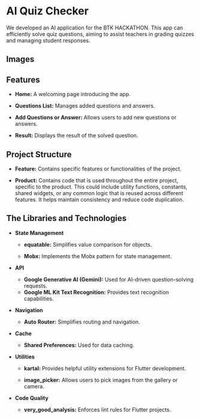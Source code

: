 
# AI Quiz Checker

We developed an AI application for the BTK HACKATHON. This app can efficiently solve quiz questions, aiming to assist teachers in grading quizzes and managing student responses.

## Images
 






## Features

* **Home:** A welcoming page introducing the app.

* **Questions List:** Manages added questions and answers.

* **Add Questions or Answer:** Allows users to add new questions or answers.

* **Result:** Displays the result of the solved question.
 

## Project Structure

* **Feature:** Contains specific features or functionalities of the project.
  
* **Product:** Contains code that is used throughout the entire project, specific to the product. This could include utility functions, constants, shared widgets, or any common logic that is reused across different features. It helps maintain consistency and reduce code duplication.
  
## The Libraries and Technologies

* **State Management**

  * **equatable:** Simplifies value comparison for objects.

  * **Mobx:** Implements the Mobx pattern for state management.

* **API**
  * **Google Generative AI (Gemini):** Used for AI-driven question-solving requests.
  * **Google ML Kit Text Recognition:** Provides text recognition capabilities.

* **Navigation**
  * **Auto Router:** Simplifies routing and navigation.
 
* **Cache**
  * **Shared Preferences:** Used for data caching.
  
* **Utilities**
  * **kartal:** Provides helpful utility extensions for Flutter development.
    
  * **image_picker:** Allows users to pick images from the gallery or camera.


* **Code Quality**
  * **very_good_analysis:** Enforces lint rules for Flutter projects.
 

  



  
